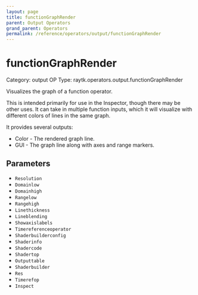 ```yaml
---
layout: page
title: functionGraphRender
parent: Output Operators
grand_parent: Operators
permalink: /reference/operators/output/functionGraphRender
---
```


# functionGraphRender

Category: output
OP Type: raytk.operators.output.functionGraphRender



Visualizes the graph of a function operator.

This is intended primarily for use in the Inspector, though there may be other uses.
It can take in multiple function inputs, which it will visualize with different colors of lines in the same graph.

It provides several outputs:
* Color - The rendered graph line.
* GUI - The graph line along with axes and range markers.

## Parameters

* `Resolution`
* `Domainlow`
* `Domainhigh`
* `Rangelow`
* `Rangehigh`
* `Linethickness`
* `Lineblending`
* `Showaxislabels`
* `Timereferenceoperator`
* `Shaderbuilderconfig`
* `Shaderinfo`
* `Shadercode`
* `Shadertop`
* `Outputtable`
* `Shaderbuilder`
* `Res`
* `Timerefop`
* `Inspect`